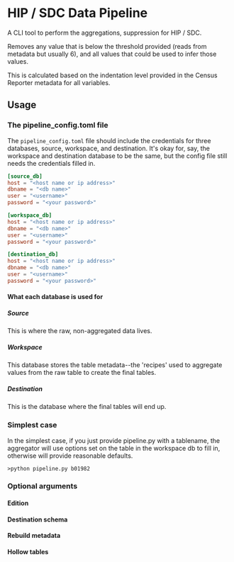 # HIP / SDC Data Pipeline

A CLI tool to perform the aggregations, suppression for HIP / SDC.

Removes any value that is below the threshold provided (reads from metadata but usually 6), and all values that could be used to infer those values.

This is calculated based on the indentation level provided in the Census Reporter metadata for all variables.

## Usage

### The pipeline_config.toml file

The `pipeline_config.toml` file should include the credentials for three databases, source, workspace, and destination. It's okay for, say, the workspace and destination database to be the same, but the config file still needs the credentials filled in.


```toml
[source_db]
host = "<host name or ip address>"
dbname = "<db name>"
user = "<username>"
password = "<your password>"

[workspace_db]
host = "<host name or ip address>"
dbname = "<db name>"
user = "<username>"
password = "<your password>"

[destination_db]
host = "<host name or ip address>"
dbname = "<db name>"
user = "<username>"
password = "<your password>"
```

#### What each database is used for

##### Source

This is where the raw, non-aggregated data lives.

##### Workspace

This database stores the table metadata--the 'recipes' used to aggregate values
from the raw table to create the final tables.


##### Destination

This is the database where the final tables will end up.


### Simplest case

In the simplest case, if you just provide pipeline.py with a tablename, the aggregator will use options set on the table in the workspace db to fill in, otherwise will provide reasonable defaults.

```shell
>python pipeline.py b01982
```

### Optional arguments
#### Edition
#### Destination schema
#### Rebuild metadata
#### Hollow tables
